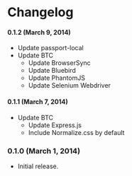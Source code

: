 # Changelog

#### 0.1.2 (March 9, 2014)
- Update passport-local
- Update BTC
  - Update BrowserSync
  - Update Bluebird
  - Update PhantomJS
  - Update Selenium Webdriver

#### 0.1.1 (March 7, 2014)
- Update BTC
  - Update Express.js
  - Include Normalize.css by default

### 0.1.0 (March 1, 2014)
- Initial release.

